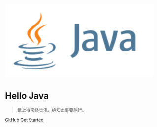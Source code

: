 <!-- _coverpage.md -->

<img src="_media/java_logo_icon_168609.svg" alt="logo" style="zoom:200%;" />

# **Hello  Java**

> 纸上得来终觉浅，绝知此事要躬行。

[GitHub](https://github.com/ixfosa)
[Get Started](notes/01JavaSE/01-基础知识)

